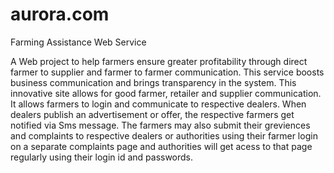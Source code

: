 # aurora.com
Farming Assistance Web Service 

A Web project to help farmers ensure greater profitability through direct farmer to supplier and farmer to farmer communication. This service boosts business communication and brings transparency in the system. This innovative site allows for good farmer, retailer and supplier communication. It allows farmers to login and communicate to respective dealers. When dealers publish an advertisement or offer, the respective farmers get notified via Sms message. The farmers may also submit their greviences and complaints to respective dealers or authorities using their farmer login on a separate complaints page and authorities will get acess to that page regularly using their login id and passwords.
